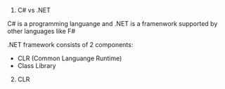 1. C# vs .NET

C# is a programming languange and .NET is a framenwork supported by other languages like F#

.NET framework consists of 2 components: 
- CLR (Common Languange Runtime)
- Class Library

2. CLR

